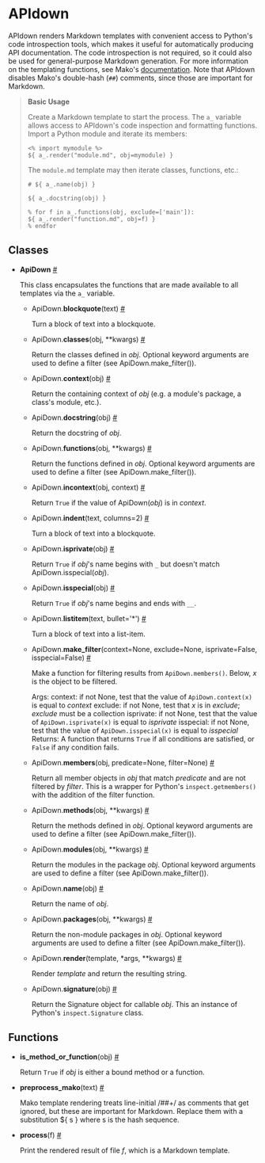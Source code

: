 # APIdown


APIdown renders Markdown templates with convenient access to Python's
code introspection tools, which makes it useful for automatically
producing API documentation. The code introspection is not required,
so it could also be used for general-purpose Markdown generation.
For more information on the templating functions, see Mako's
[documentation](http://docs.makotemplates.org/en/latest/). Note that
APIdown disables Mako's double-hash (`##`) comments, since those are
important for Markdown.

> **Basic Usage**
> 
> Create a Markdown template to start the process. The `a_` variable
> allows access to APIdown's code inspection and formatting functions.
> Import a Python module and iterate its members:
> 
> ```
> <% import mymodule %>
> ${ a_.render("module.md", obj=mymodule) }
> ```
> 
> The `module.md` template may then iterate classes, functions, etc.:
> 
> ```
> # ${ a_.name(obj) }
> 
> ${ a_.docstring(obj) }
> 
> % for f in a_.functions(obj, exclude=['main']):
> ${ a_.render("function.md", obj=f) }
> % endfor
> ```

## Classes

* **ApiDown**
  <a name="ApiDown" href="#ApiDown">#</a>
  
  This class encapsulates the functions that are made available to all
  templates via the `a_` variable.
  
  * ApiDown.**blockquote**(text)
    <a name="ApiDown.blockquote" href="#ApiDown.blockquote">#</a>
    
    Turn a block of text into a blockquote.
  
  * ApiDown.**classes**(obj, **kwargs)
    <a name="ApiDown.classes" href="#ApiDown.classes">#</a>
    
    Return the classes defined in *obj*.
    Optional keyword arguments are used to define a filter (see
    ApiDown.make_filter()).
  
  * ApiDown.**context**(obj)
    <a name="ApiDown.context" href="#ApiDown.context">#</a>
    
    Return the containing context of *obj* (e.g. a module's package,
    a class's module, etc.).
  
  * ApiDown.**docstring**(obj)
    <a name="ApiDown.docstring" href="#ApiDown.docstring">#</a>
    
    Return the docstring of *obj*.
  
  * ApiDown.**functions**(obj, **kwargs)
    <a name="ApiDown.functions" href="#ApiDown.functions">#</a>
    
    Return the functions defined in *obj*.
    Optional keyword arguments are used to define a filter (see
    ApiDown.make_filter()).
  
  * ApiDown.**incontext**(obj, context)
    <a name="ApiDown.incontext" href="#ApiDown.incontext">#</a>
    
    Return `True` if the value of ApiDown(*obj*) is in *context*.
  
  * ApiDown.**indent**(text, columns=2)
    <a name="ApiDown.indent" href="#ApiDown.indent">#</a>
    
    Turn a block of text into a blockquote.
  
  * ApiDown.**isprivate**(obj)
    <a name="ApiDown.isprivate" href="#ApiDown.isprivate">#</a>
    
    Return `True` if *obj*'s name begins with `_` but doesn't match
    ApiDown.isspecial(*obj*).
  
  * ApiDown.**isspecial**(obj)
    <a name="ApiDown.isspecial" href="#ApiDown.isspecial">#</a>
    
    Return `True` if *obj*'s name begins and ends with `__`.
  
  * ApiDown.**listitem**(text, bullet='*')
    <a name="ApiDown.listitem" href="#ApiDown.listitem">#</a>
    
    Turn a block of text into a list-item.
  
  * ApiDown.**make_filter**(context=None, exclude=None, isprivate=False, isspecial=False)
    <a name="ApiDown.make_filter" href="#ApiDown.make_filter">#</a>
    
    Make a function for filtering results from `ApiDown.members()`.
    Below, *x* is the object to be filtered.
    
    Args:
        context: if not None, test that the value of
                 `ApiDown.context(x)` is equal to *context*
        exclude: if not None, test that *x* is in *exclude*;
                 *exclude* must be a collection
        isprivate: if not None, test that the value of
                   `ApiDown.isprivate(x)` is equal to *isprivate*
        isspecial: if not None, test that the value of
                   `ApiDown.isspecial(x)` is equal to *isspecial*
    Returns:
        A function that returns `True` if all conditions are
        satisfied, or `False` if any condition fails.
  
  * ApiDown.**members**(obj, predicate=None, filter=None)
    <a name="ApiDown.members" href="#ApiDown.members">#</a>
    
    Return all member objects in *obj* that match *predicate* and
    are not filtered by *filter*. This is a wrapper for Python's
    `inspect.getmembers()` with the addition of the filter function.
  
  * ApiDown.**methods**(obj, **kwargs)
    <a name="ApiDown.methods" href="#ApiDown.methods">#</a>
    
    Return the methods defined in *obj*.
    Optional keyword arguments are used to define a filter (see
    ApiDown.make_filter()).
  
  * ApiDown.**modules**(obj, **kwargs)
    <a name="ApiDown.modules" href="#ApiDown.modules">#</a>
    
    Return the modules in the package *obj*.
    Optional keyword arguments are used to define a filter (see
    ApiDown.make_filter()).
  
  * ApiDown.**name**(obj)
    <a name="ApiDown.name" href="#ApiDown.name">#</a>
    
    Return the name of *obj*.
  
  * ApiDown.**packages**(obj, **kwargs)
    <a name="ApiDown.packages" href="#ApiDown.packages">#</a>
    
    Return the non-module packages in *obj*.
    Optional keyword arguments are used to define a filter (see
    ApiDown.make_filter()).
  
  * ApiDown.**render**(template, *args, **kwargs)
    <a name="ApiDown.render" href="#ApiDown.render">#</a>
    
    Render *template* and return the resulting string.
  
  * ApiDown.**signature**(obj)
    <a name="ApiDown.signature" href="#ApiDown.signature">#</a>
    
    Return the Signature object for callable *obj*. This an instance
    of Python's `inspect.Signature` class.
  
  

## Functions

* **is_method_or_function**(obj)
  <a name="is_method_or_function" href="#is_method_or_function">#</a>
  
  Return `True` if *obj* is either a bound method or a function.

* **preprocess_mako**(text)
  <a name="preprocess_mako" href="#preprocess_mako">#</a>
  
  Mako template rendering treats line-initial /##+/ as comments that
  get ignored, but these are important for Markdown. Replace them with
  a substitution ${ s } where s is the hash sequence.

* **process**(f)
  <a name="process" href="#process">#</a>
  
  Print the rendered result of file *f*, which is a Markdown template.


